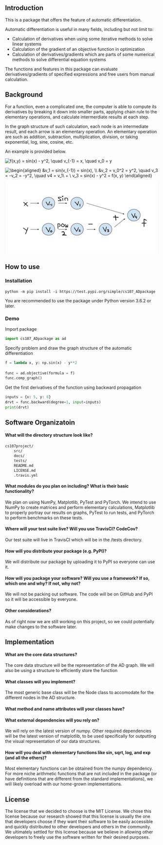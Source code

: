 ## Introduction
This is a package that offers the feature of automatic differentiation. 

Automatic differentiation is useful in many fields, including but not limit to:
- Calculation of derivatives when using some iterative methods to solve linear systems
- Calculation of the gradient of an objective function in optimization
- Calculation of derivatives/gradients which are parts of some numerical methods to solve differential equation systems

The functions and features in this package can evaluate derivatives/gradients of specified expressions and free users from manual calculation.


## Background

For a function, even a complicated one, the computer is able to compute its derivatives by breaking it down into smaller parts, applying chain rule to the elementary operations, and calculate intermerdiate results at each step. 

In the graph structure of such calculation, each node is an intermediate result, and each arrow is an elementary operation. An elementary operation are such as addition, subtraction, multiplication, division, or taking exponential, log, sine, cosine, etc. 

An example is provided below.

<img src="https://latex.codecogs.com/svg.latex?f(x,y)&space;=&space;sin(x)&space;-&space;y^2,&space;\quad&space;v_{-1}&space;=&space;x,&space;\quad&space;v_0&space;=&space;y" title="f(x,y) = sin(x) - y^2, \quad v_{-1} = x, \quad v_0 = y" /></a>

<img src="https://latex.codecogs.com/svg.latex?\begin{aligned}&space;&v_1&space;=&space;sin(v_{-1})&space;=&space;sin(x),&space;\\&space;&v_2&space;=&space;v_0^2&space;=&space;y^2,&space;\quad&space;v_3&space;=&space;-v_2&space;=&space;-y^2,&space;\quad&space;v4&space;=&space;v_1\&space;&plus;&space;\&space;v_3&space;=&space;sin(x)&space;-&space;y^2&space;=&space;f(x,&space;y)&space;\end{aligned}" title="\begin{aligned} &v_1 = sin(v_{-1}) = sin(x), \\ &v_2 = v_0^2 = y^2, \quad v_3 = -v_2 = -y^2, \quad v4 = v_1\ + \ v_3 = sin(x) - y^2 = f(x, y) \end{aligned}" /></a>

![AD_example.png](AD_example.png)


## How to use

### Installation

```
python -m pip install -i https://test.pypi.org/simple/cs107_ADpackage
```

You are recommended to use the package under Python version 3.6.2 or later. 

###  Demo

Import package

```python
import cs107_ADpackage as ad
```

Specify problem and draw the graph structure of the automatic differentiation

```python
f = lambda x, y: np.sin(x) - y**2

func = ad.objective(formula = f)
func.comp_graph()
```

Get the first derivatives of the function using backward propagation

```python
inputs = {x: 5, y: 6}
drvt = func.backward(degree=1, input=inputs)
print(drvt)
```


## Software Organizatoin

#### What will the directory structure look like?
```
cs107project/
    src/
    docs/
    tests/
    README.md
    LICENSE.md
    .travis.yml
 ```   

#### What modules do you plan on including? What is their basic functionality?
We plan on using NumPy, Matplotlib, PyTest and PyTorch. We intend to use NumPy to create matrices and perform elementary calculations, Matplotlib to properly portray our results on graphs, PyTest to run tests, and PyTorch to perform benchmarks on these tests.

#### Where will your test suite live? Will you use TravisCI? CodeCov?
Our test suite will live in TravisCI which will be in the /tests directory.

#### How will you distribute your package (e.g. PyPI)?
We will distribute our package by uploading it to PyPI so everyone can use it.

#### How will you package your software? Will you use a framework? If so, which one and why? If not, why not?
We will not be packing out software. The code will be on GitHub and PyPI so it will be accessible by everyone.

#### Other considerations?
As of right now we are still working on this project, so we could potentially make changes to the software later.

## Implementation

#### What are the core data structures?
The core data structure will be the representation of the AD graph. We will also be using a structure to efficiently store the function 

#### What classes will you implement?
The most generic base class will be the Node class to accomodate for the different nodes in the AD structure.

#### What method and name attributes will your classes have?

#### What external dependencies will you rely on?
We will rely on the latest version of numpy. Other required dependencies will be the latest version of matplotlib, to be used specifically for outputting the visual representation of our data structures.

#### How will you deal with elementary functions like sin, sqrt, log, and exp (and all the others)?
Most elementary functions can be obtained from the numpy dependency. For more niche arithmetic functions that are not included in the package (or have definitions that are different from the standard implementations), we will likely overload with our home-grown implementations.

## License

The license that we decided to choose is the MIT License. We chose this license because our research showed that this license is usually the one that developers choose if they want their software to be easily accessible and quickly distributed to other developers and others in the community. We ultimately settled for this license because we believe in allowing other developers to freely use the software written for their desired purposes.

